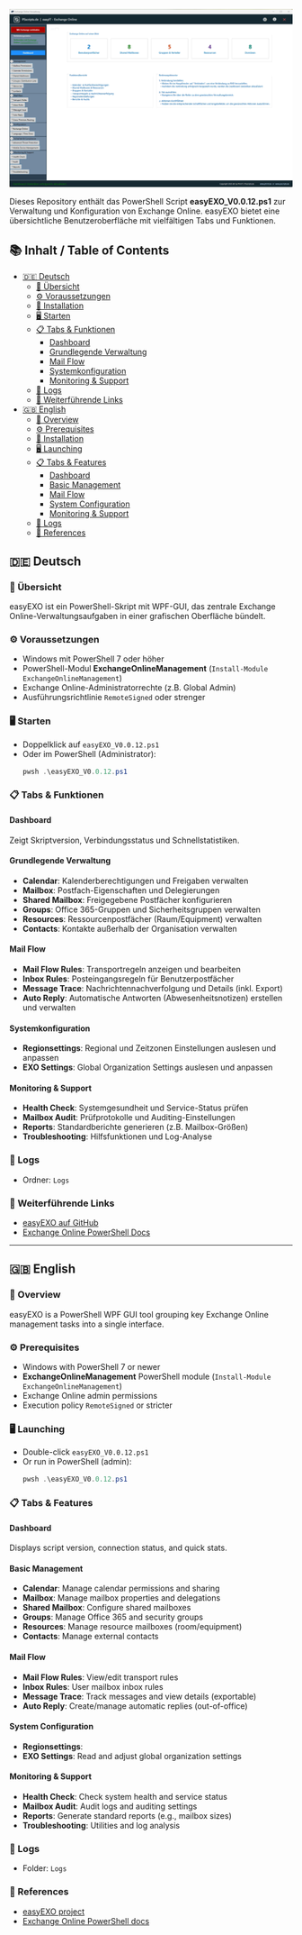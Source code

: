 ![Screenshot](https://github.com/PS-easyIT/easyEXO/blob/main/%23%20Screenshots/easyEXO-V0.0.13_Dashboard.jpg)

Dieses Repository enthält das PowerShell Script **easyEXO_V0.0.12.ps1** zur Verwaltung und Konfiguration von Exchange Online. 
easyEXO bietet eine übersichtliche Benutzeroberfläche mit vielfältigen Tabs und Funktionen.

## 📚 Inhalt / Table of Contents

- [🇩🇪 Deutsch](#-deutsch)
  - [🔧 Übersicht](#-übersicht)
  - [⚙️ Voraussetzungen](#-voraussetzungen)
  - [🚀 Installation](#-installation)
  - [🖥️ Starten](#-starten)
  - [📋 Tabs & Funktionen](#-tabs--funktionen)
    - [Dashboard](#dashboard)
    - [Grundlegende Verwaltung](#grundlegende-verwaltung)
    - [Mail Flow](#mail-flow)
    - [Systemkonfiguration](#systemkonfiguration)
    - [Monitoring & Support](#monitoring--support)
  - [📂 Logs](#-logs)
  - [🔗 Weiterführende Links](#-weiterführende-links)
- [🇬🇧 English](#-english)
  - [🔧 Overview](#-overview)
  - [⚙️ Prerequisites](#-prerequisites)
  - [🚀 Installation](#-installation-1)
  - [🖥️ Launching](#-launching)
  - [📋 Tabs & Features](#-tabs--features)
    - [Dashboard](#dashboard-1)
    - [Basic Management](#basic-management)
    - [Mail Flow](#mail-flow-1)
    - [System Configuration](#system-configuration)
    - [Monitoring & Support](#monitoring--support-1)
  - [📂 Logs](#-logs-1)
  - [🔗 References](#-references)

## 🇩🇪 Deutsch

### 🔧 Übersicht
easyEXO ist ein PowerShell-Skript mit WPF-GUI, das zentrale Exchange Online-Verwaltungsaufgaben in einer grafischen Oberfläche bündelt.

### ⚙️ Voraussetzungen
- Windows mit PowerShell 7 oder höher
- PowerShell-Modul **ExchangeOnlineManagement** (`Install-Module ExchangeOnlineManagement`)
- Exchange Online-Administratorrechte (z.B. Global Admin)
- Ausführungsrichtlinie `RemoteSigned` oder strenger

### 🖥️ Starten
- Doppelklick auf `easyEXO_V0.0.12.ps1`  
- Oder im PowerShell (Administrator):
  ```powershell
  pwsh .\easyEXO_V0.0.12.ps1
  ```

### 📋 Tabs & Funktionen

#### Dashboard
Zeigt Skriptversion, Verbindungsstatus und Schnellstatistiken.

#### Grundlegende Verwaltung
- **Calendar**: Kalenderberechtigungen und Freigaben verwalten  
- **Mailbox**: Postfach-Eigenschaften und Delegierungen  
- **Shared Mailbox**: Freigegebene Postfächer konfigurieren  
- **Groups**: Office 365-Gruppen und Sicherheitsgruppen verwalten  
- **Resources**: Ressourcenpostfächer (Raum/Equipment) verwalten  
- **Contacts**: Kontakte außerhalb der Organisation verwalten  

#### Mail Flow
- **Mail Flow Rules**: Transportregeln anzeigen und bearbeiten  
- **Inbox Rules**: Posteingangsregeln für Benutzerpostfächer  
- **Message Trace**: Nachrichtennachverfolgung und Details (inkl. Export)  
- **Auto Reply**: Automatische Antworten (Abwesenheitsnotizen) erstellen und verwalten  

#### Systemkonfiguration
- **Regionsettings**: Regional und Zeitzonen Einstellungen auslesen und anpassen 
- **EXO Settings**: Global Organization Settings auslesen und anpassen  

#### Monitoring & Support
- **Health Check**: Systemgesundheit und Service-Status prüfen  
- **Mailbox Audit**: Prüfprotokolle und Auditing-Einstellungen  
- **Reports**: Standardberichte generieren (z.B. Mailbox-Größen)  
- **Troubleshooting**: Hilfsfunktionen und Log-Analyse  

### 📂 Logs
- Ordner: `Logs`  

### 🔗 Weiterführende Links
- [easyEXO auf GitHub](https://github.com/PS-easyIT/easyEXO)  
- [Exchange Online PowerShell Docs](https://aka.ms/exops-docs)

---

## 🇬🇧 English

### 🔧 Overview
easyEXO is a PowerShell WPF GUI tool grouping key Exchange Online management tasks into a single interface.

### ⚙️ Prerequisites
- Windows with PowerShell 7 or newer  
- **ExchangeOnlineManagement** PowerShell module (`Install-Module ExchangeOnlineManagement`)  
- Exchange Online admin permissions  
- Execution policy `RemoteSigned` or stricter  

### 🖥️ Launching
- Double-click `easyEXO_V0.0.12.ps1`  
- Or run in PowerShell (admin):
  ```powershell
  pwsh .\easyEXO_V0.0.12.ps1
  ```

### 📋 Tabs & Features

#### Dashboard
Displays script version, connection status, and quick stats.

#### Basic Management
- **Calendar**: Manage calendar permissions and sharing  
- **Mailbox**: Manage mailbox properties and delegations  
- **Shared Mailbox**: Configure shared mailboxes  
- **Groups**: Manage Office 365 and security groups  
- **Resources**: Manage resource mailboxes (room/equipment)  
- **Contacts**: Manage external contacts  

#### Mail Flow
- **Mail Flow Rules**: View/edit transport rules  
- **Inbox Rules**: User mailbox inbox rules  
- **Message Trace**: Track messages and view details (exportable)  
- **Auto Reply**: Create/manage automatic replies (out-of-office)  

#### System Configuration
- **Regionsettings**:
- **EXO Settings**: Read and adjust global organization settings  

#### Monitoring & Support
- **Health Check**: Check system health and service status  
- **Mailbox Audit**: Audit logs and auditing settings  
- **Reports**: Generate standard reports (e.g., mailbox sizes)  
- **Troubleshooting**: Utilities and log analysis  

### 📂 Logs
- Folder: `Logs`  

### 🔗 References
- [easyEXO project](https://github.com/PS-easyIT/easyEXO)  
- [Exchange Online PowerShell docs](https://aka.ms/exops-docs)
